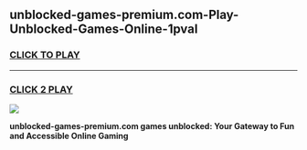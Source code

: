 
## unblocked-games-premium.com-Play-Unblocked-Games-Online-1pval
<h3>
<a href="https://premium76.site?title=unblocked-games-premium.com&ref=25A">CLICK TO PLAY</a></h3>
<hr>

<h3>
<a href="https://premium76.site?title=unblocked-games-premium.com&ref=25A">CLICK 2 PLAY</a>
  
</h3>

<a href="https://premium76.site?title=unblocked-games-premium.com&ref=25A"><img src="https://clearcache.store/games.png"></a>


**unblocked-games-premium.com games unblocked: Your Gateway to Fun and Accessible Online Gaming**
